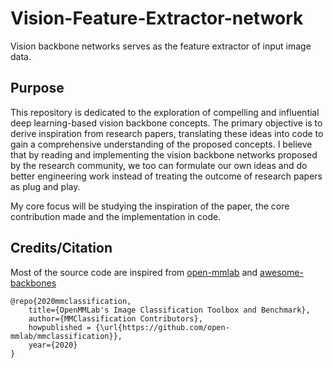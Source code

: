 # Vision-Feature-Extractor-network

Vision backbone networks serves as the feature extractor of input image data.

## Purpose

This repository is dedicated to the exploration of compelling and influential deep learning-based vision backbone concepts. The primary objective is to derive inspiration from research papers, translating these ideas into code to gain a comprehensive understanding of the proposed concepts.  I believe that by reading and implementing the vision backbone networks proposed by the research community, we too can formulate our own ideas and do better engineering work instead of treating the outcome of research papers as plug and play.

My core focus will be studying the inspiration of the paper, the core contribution made and the implementation in code.

## Credits/Citation

Most of the source code are inspired from [open-mmlab](https://github.com/open-mmlab/mmclassification) and [awesome-backbones](https://github.com/Fafa-DL/Awesome-Backbones)

```text
@repo{2020mmclassification,
    title={OpenMMLab's Image Classification Toolbox and Benchmark},
    author={MMClassification Contributors},
    howpublished = {\url{https://github.com/open-mmlab/mmclassification}},
    year={2020}
}
